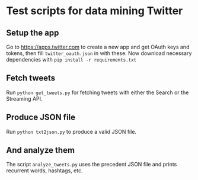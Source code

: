 # Test scripts for data mining Twitter

## Setup the app

Go to https://apps.twitter.com to create a new app and get OAuth keys and tokens, then fill ```twitter_oauth.json``` in with these.
Now download necessary dependencies with ```pip install -r requirements.txt```

## Fetch tweets

Run ```python get_tweets.py``` for fetching tweets with either the Search or the Streaming API.

## Produce JSON file

Run ```python txt2json.py``` to produce a valid JSON file.

## And analyze them

The script ```analyze_tweets.py``` uses the precedent JSON file and prints recurrent words, hashtags, etc.
